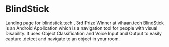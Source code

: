 # BlindStick

Landing page for blindstick.tech , 3rd Prize Winner at vihaan.tech 
BlindStick is an Android Application which is a navigation tool for people with visual Disability. It uses Object Classification and Voice Input and Output to easily capture ,detect and navigate to an object in your room.
